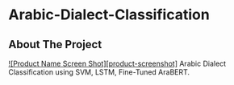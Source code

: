 # Arabic-Dialect-Classification
## About The Project
[![Product Name Screen Shot][product-screenshot]](https://drive.google.com/file/d/17eTtTeTXBIQ9dbc1oMte4S6YQXI3KD7N/view?usp=sharing)
Arabic Dialect Classification using SVM, LSTM, Fine-Tuned AraBERT.
